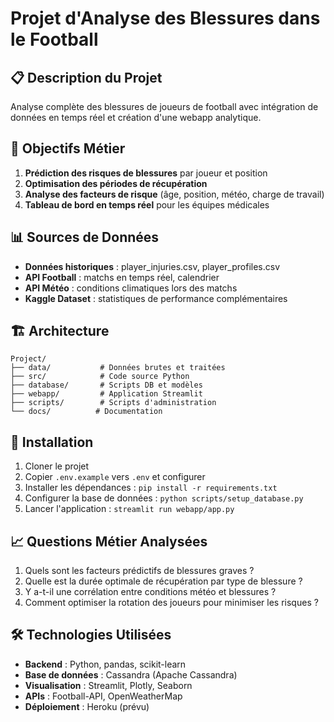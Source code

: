 # Projet d'Analyse des Blessures dans le Football

## 📋 Description du Projet
Analyse complète des blessures de joueurs de football avec intégration de données en temps réel et création d'une webapp analytique.

## 🎯 Objectifs Métier
1. **Prédiction des risques de blessures** par joueur et position
2. **Optimisation des périodes de récupération** 
3. **Analyse des facteurs de risque** (âge, position, météo, charge de travail)
4. **Tableau de bord en temps réel** pour les équipes médicales
 
## 📊 Sources de Données
- **Données historiques** : player_injuries.csv, player_profiles.csv
- **API Football** : matchs en temps réel, calendrier
- **API Météo** : conditions climatiques lors des matchs
- **Kaggle Dataset** : statistiques de performance complémentaires
  
## 🏗️ Architecture

```
Project/
├── data/           # Données brutes et traitées
├── src/            # Code source Python
├── database/       # Scripts DB et modèles
├── webapp/         # Application Streamlit
├── scripts/        # Scripts d'administration
└── docs/          # Documentation
```

## 🚀 Installation

1. Cloner le projet
2. Copier `.env.example` vers `.env` et configurer
3. Installer les dépendances : `pip install -r requirements.txt`
4. Configurer la base de données : `python scripts/setup_database.py`
5. Lancer l'application : `streamlit run webapp/app.py`

## 📈 Questions Métier Analysées
1. Quels sont les facteurs prédictifs de blessures graves ?
2. Quelle est la durée optimale de récupération par type de blessure ?
3. Y a-t-il une corrélation entre conditions météo et blessures ?
4. Comment optimiser la rotation des joueurs pour minimiser les risques ?

## 🛠️ Technologies Utilisées
- **Backend** : Python, pandas, scikit-learn
- **Base de données** : Cassandra (Apache Cassandra)
- **Visualisation** : Streamlit, Plotly, Seaborn
- **APIs** : Football-API, OpenWeatherMap
- **Déploiement** : Heroku (prévu)